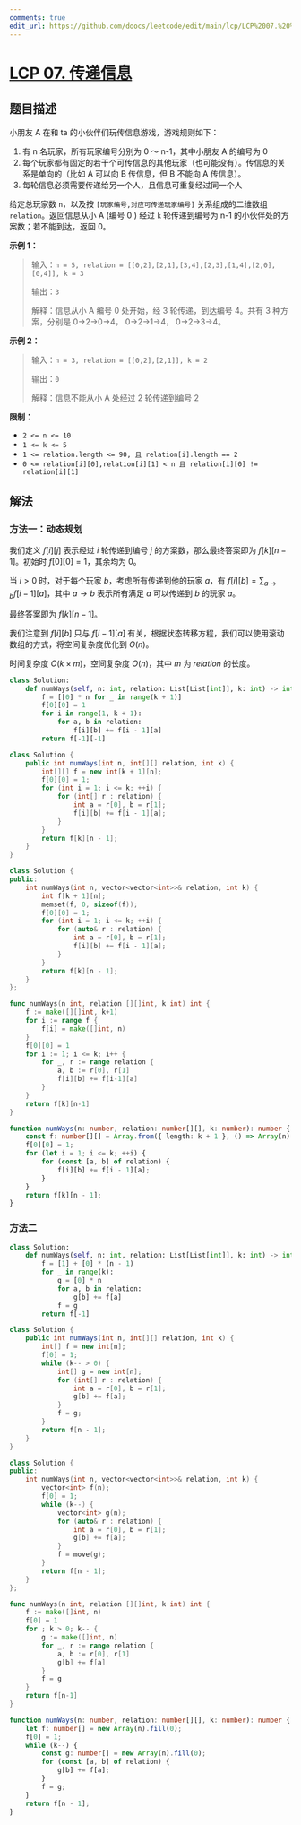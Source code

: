```yaml
---
comments: true
edit_url: https://github.com/doocs/leetcode/edit/main/lcp/LCP%2007.%20%E4%BC%A0%E9%80%92%E4%BF%A1%E6%81%AF/README.md
---
```


<!-- problem:start -->

# [LCP 07. 传递信息](https://leetcode.cn/problems/chuan-di-xin-xi)

## 题目描述

<!-- description:start -->

<p>小朋友 A 在和 ta 的小伙伴们玩传信息游戏，游戏规则如下：</p>

<ol>
	<li>有 n 名玩家，所有玩家编号分别为 0 ～ n-1，其中小朋友 A 的编号为 0</li>
	<li>每个玩家都有固定的若干个可传信息的其他玩家（也可能没有）。传信息的关系是单向的（比如 A 可以向 B 传信息，但 B 不能向 A 传信息）。</li>
	<li>每轮信息必须需要传递给另一个人，且信息可重复经过同一个人</li>
</ol>

<p>给定总玩家数 <code>n</code>，以及按 <code>[玩家编号,对应可传递玩家编号]</code> 关系组成的二维数组 <code>relation</code>。返回信息从小 A (编号 0 ) 经过 <code>k</code> 轮传递到编号为 n-1 的小伙伴处的方案数；若不能到达，返回 0。</p>

<p><strong>示例 1：</strong></p>

<blockquote>
<p>输入：<code>n = 5, relation = [[0,2],[2,1],[3,4],[2,3],[1,4],[2,0],[0,4]], k = 3</code></p>

<p>输出：<code>3</code></p>

<p>解释：信息从小 A 编号 0 处开始，经 3 轮传递，到达编号 4。共有 3 种方案，分别是 0-&gt;2-&gt;0-&gt;4， 0-&gt;2-&gt;1-&gt;4， 0-&gt;2-&gt;3-&gt;4。</p>
</blockquote>

<p><strong>示例 2：</strong></p>

<blockquote>
<p>输入：<code>n = 3, relation = [[0,2],[2,1]], k = 2</code></p>

<p>输出：<code>0</code></p>

<p>解释：信息不能从小 A 处经过 2 轮传递到编号 2</p>
</blockquote>

<p><strong>限制：</strong></p>

<ul>
	<li><code>2 &lt;= n &lt;= 10</code></li>
	<li><code>1 &lt;= k &lt;= 5</code></li>
	<li><code>1 &lt;= relation.length &lt;= 90, 且 relation[i].length == 2</code></li>
	<li><code>0 &lt;= relation[i][0],relation[i][1] &lt; n 且 relation[i][0] != relation[i][1]</code></li>
</ul>

<!-- description:end -->

## 解法

<!-- solution:start -->

### 方法一：动态规划

我们定义 $f[i][j]$ 表示经过 $i$ 轮传递到编号 $j$ 的方案数，那么最终答案即为 $f[k][n-1]$。初始时 $f[0][0]=1$，其余均为 $0$。

当 $i \gt 0$ 时，对于每个玩家 $b$，考虑所有传递到他的玩家 $a$，有 $f[i][b]=\sum_{a \to b} f[i-1][a]$，其中 $a \to b$ 表示所有满足 $a$ 可以传递到 $b$ 的玩家 $a$。

最终答案即为 $f[k][n-1]$。

我们注意到 $f[i][b]$ 只与 $f[i-1][a]$ 有关，根据状态转移方程，我们可以使用滚动数组的方式，将空间复杂度优化到 $O(n)$。

时间复杂度 $O(k \times m)$，空间复杂度 $O(n)$，其中 $m$ 为 $relation$ 的长度。

<!-- tabs:start -->

```python
class Solution:
    def numWays(self, n: int, relation: List[List[int]], k: int) -> int:
        f = [[0] * n for _ in range(k + 1)]
        f[0][0] = 1
        for i in range(1, k + 1):
            for a, b in relation:
                f[i][b] += f[i - 1][a]
        return f[-1][-1]
```

```java
class Solution {
    public int numWays(int n, int[][] relation, int k) {
        int[][] f = new int[k + 1][n];
        f[0][0] = 1;
        for (int i = 1; i <= k; ++i) {
            for (int[] r : relation) {
                int a = r[0], b = r[1];
                f[i][b] += f[i - 1][a];
            }
        }
        return f[k][n - 1];
    }
}
```

```cpp
class Solution {
public:
    int numWays(int n, vector<vector<int>>& relation, int k) {
        int f[k + 1][n];
        memset(f, 0, sizeof(f));
        f[0][0] = 1;
        for (int i = 1; i <= k; ++i) {
            for (auto& r : relation) {
                int a = r[0], b = r[1];
                f[i][b] += f[i - 1][a];
            }
        }
        return f[k][n - 1];
    }
};
```

```go
func numWays(n int, relation [][]int, k int) int {
	f := make([][]int, k+1)
	for i := range f {
		f[i] = make([]int, n)
	}
	f[0][0] = 1
	for i := 1; i <= k; i++ {
		for _, r := range relation {
			a, b := r[0], r[1]
			f[i][b] += f[i-1][a]
		}
	}
	return f[k][n-1]
}
```

```ts
function numWays(n: number, relation: number[][], k: number): number {
    const f: number[][] = Array.from({ length: k + 1 }, () => Array(n).fill(0));
    f[0][0] = 1;
    for (let i = 1; i <= k; ++i) {
        for (const [a, b] of relation) {
            f[i][b] += f[i - 1][a];
        }
    }
    return f[k][n - 1];
}
```

<!-- tabs:end -->

<!-- solution:end -->

<!-- solution:start-->

### 方法二

<!-- tabs:start -->

```python
class Solution:
    def numWays(self, n: int, relation: List[List[int]], k: int) -> int:
        f = [1] + [0] * (n - 1)
        for _ in range(k):
            g = [0] * n
            for a, b in relation:
                g[b] += f[a]
            f = g
        return f[-1]
```

```java
class Solution {
    public int numWays(int n, int[][] relation, int k) {
        int[] f = new int[n];
        f[0] = 1;
        while (k-- > 0) {
            int[] g = new int[n];
            for (int[] r : relation) {
                int a = r[0], b = r[1];
                g[b] += f[a];
            }
            f = g;
        }
        return f[n - 1];
    }
}
```

```cpp
class Solution {
public:
    int numWays(int n, vector<vector<int>>& relation, int k) {
        vector<int> f(n);
        f[0] = 1;
        while (k--) {
            vector<int> g(n);
            for (auto& r : relation) {
                int a = r[0], b = r[1];
                g[b] += f[a];
            }
            f = move(g);
        }
        return f[n - 1];
    }
};
```

```go
func numWays(n int, relation [][]int, k int) int {
	f := make([]int, n)
	f[0] = 1
	for ; k > 0; k-- {
		g := make([]int, n)
		for _, r := range relation {
			a, b := r[0], r[1]
			g[b] += f[a]
		}
		f = g
	}
	return f[n-1]
}
```

```ts
function numWays(n: number, relation: number[][], k: number): number {
    let f: number[] = new Array(n).fill(0);
    f[0] = 1;
    while (k--) {
        const g: number[] = new Array(n).fill(0);
        for (const [a, b] of relation) {
            g[b] += f[a];
        }
        f = g;
    }
    return f[n - 1];
}
```

<!-- tabs:end -->

<!-- solution:end -->

<!-- problem:end -->
